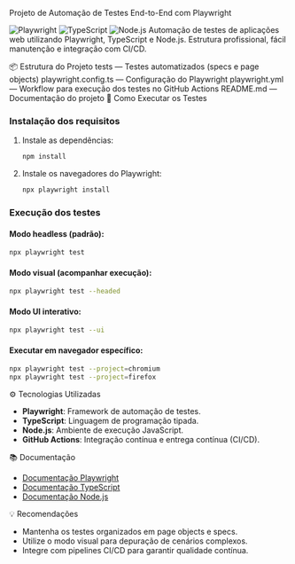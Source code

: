 Projeto de Automação de Testes End-to-End com Playwright

<img alt="Playwright" src="https://img.shields.io/badge/Playwright-2EAD33?style=for-the-badge&amp;logo=playwright&amp;logoColor=white">
<img alt="TypeScript" src="https://img.shields.io/badge/TypeScript-3178C6?style=for-the-badge&amp;logo=typescript&amp;logoColor=white">
<img alt="Node.js" src="https://img.shields.io/badge/Node.js-339933?style=for-the-badge&amp;logo=node.js&amp;logoColor=white">
Automação de testes de aplicações web utilizando Playwright, TypeScript e Node.js. Estrutura profissional, fácil manutenção e integração com CI/CD.

📦 Estrutura do Projeto
tests — Testes automatizados (specs e page objects)
playwright.config.ts — Configuração do Playwright
playwright.yml — Workflow para execução dos testes no GitHub Actions
README.md — Documentação do projeto
🚀 Como Executar os Testes

### Instalação dos requisitos
1. Instale as dependências:
   ```bash
   npm install
   ```
2. Instale os navegadores do Playwright:
   ```bash
   npx playwright install
   ```

### Execução dos testes

#### Modo headless (padrão):
```bash
npx playwright test
```

#### Modo visual (acompanhar execução):
```bash
npx playwright test --headed
```

#### Modo UI interativo:
```bash
npx playwright test --ui
```

#### Executar em navegador específico:
```bash
npx playwright test --project=chromium
npx playwright test --project=firefox
```

⚙️ Tecnologias Utilizadas

- **Playwright**: Framework de automação de testes.
- **TypeScript**: Linguagem de programação tipada.
- **Node.js**: Ambiente de execução JavaScript.
- **GitHub Actions**: Integração contínua e entrega contínua (CI/CD).

📚 Documentação

- [Documentação Playwright](https://playwright.dev/docs/intro)
- [Documentação TypeScript](https://www.typescriptlang.org/docs/)
- [Documentação Node.js](https://nodejs.org/en/docs/)

💡 Recomendações

- Mantenha os testes organizados em page objects e specs.
- Utilize o modo visual para depuração de cenários complexos.
- Integre com pipelines CI/CD para garantir qualidade contínua.
